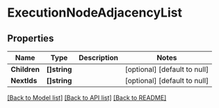 # ExecutionNodeAdjacencyList

## Properties
Name | Type | Description | Notes
------------ | ------------- | ------------- | -------------
**Children** | **[]string** |  | [optional] [default to null]
**NextIds** | **[]string** |  | [optional] [default to null]

[[Back to Model list]](../README.md#documentation-for-models) [[Back to API list]](../README.md#documentation-for-api-endpoints) [[Back to README]](../README.md)

